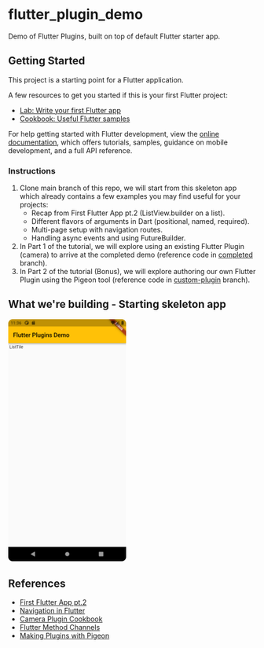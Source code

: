 # flutter_plugin_demo

Demo of Flutter Plugins, built on top of default Flutter starter app.

## Getting Started

This project is a starting point for a Flutter application.

A few resources to get you started if this is your first Flutter project:

- [Lab: Write your first Flutter app](https://docs.flutter.dev/get-started/codelab)
- [Cookbook: Useful Flutter samples](https://docs.flutter.dev/cookbook)

For help getting started with Flutter development, view the
[online documentation](https://docs.flutter.dev/), which offers tutorials,
samples, guidance on mobile development, and a full API reference.

### Instructions

1. Clone main branch of this repo, we will start from this skeleton app which already contains a few examples you may find useful for your projects:
    - Recap from First Flutter App pt.2 (ListView.builder on a list).
    - Different flavors of arguments in Dart (positional, named, required).
    - Multi-page setup with navigation routes.
    - Handling async events and using FutureBuilder.
2. In Part 1 of the tutorial, we will explore using an existing Flutter Plugin (camera) to arrive at the completed demo (reference code in [completed](https://github.com/devYaoYH/Flutter-Plugin-Demo/blob/completed) branch).
3. In Part 2 of the tutorial (Bonus), we will explore authoring our own Flutter Plugin using the Pigeon tool (reference code in [custom-plugin](https://github.com/devYaoYH/Flutter-Plugin-Demo/blob/custom-plugin) branch).

## What we're building - Starting skeleton app

<div>
  <img src="https://github.com/devYaoYH/Flutter-Plugin-Demo/blob/main/img/HomePage.png" width=240px>
</div>

## References

* [First Flutter App pt.2](https://codelabs.developers.google.com/codelabs/first-flutter-app-pt2)
* [Navigation in Flutter](https://docs.flutter.dev/cookbook/navigation/navigation-basics)
* [Camera Plugin Cookbook](https://docs.flutter.dev/cookbook/plugins/picture-using-camera)
* [Flutter Method Channels](https://docs.flutter.dev/development/platform-integration/platform-channels)
* [Making Plugins with Pigeon](https://pub.dev/packages/pigeon)
